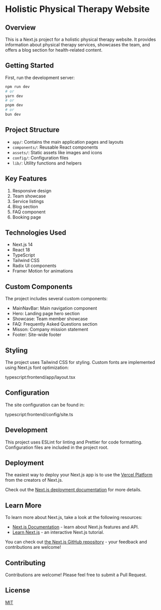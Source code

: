 # Holistic Physical Therapy Website

## Overview

This is a Next.js project for a holistic physical therapy website. It provides
information about physical therapy services, showcases the team, and offers a
blog section for health-related content.

## Getting Started

First, run the development server:

```bash
npm run dev
# or
yarn dev
# or
pnpm dev
# or
bun dev
```

## Project Structure

-   `app/`: Contains the main application pages and layouts
-   `components/`: Reusable React components
-   `assets/`: Static assets like images and icons
-   `config/`: Configuration files
-   `lib/`: Utility functions and helpers

## Key Features

1. Responsive design
2. Team showcase
3. Service listings
4. Blog section
5. FAQ component
6. Booking page

## Technologies Used

-   Next.js 14
-   React 18
-   TypeScript
-   Tailwind CSS
-   Radix UI components
-   Framer Motion for animations

## Custom Components

The project includes several custom components:

-   MainNavBar: Main navigation component
-   Hero: Landing page hero section
-   Showcase: Team member showcase
-   FAQ: Frequently Asked Questions section
-   Misson: Company mission statement
-   Footer: Site-wide footer

## Styling

The project uses Tailwind CSS for styling. Custom fonts are implemented using
Next.js font optimization:

typescript:frontend/app/layout.tsx

## Configuration

The site configuration can be found in:

typescript:frontend/config/site.ts

## Development

This project uses ESLint for linting and Prettier for code formatting.
Configuration files are included in the project root.

## Deployment

The easiest way to deploy your Next.js app is to use the
[Vercel Platform](https://vercel.com/new?utm_medium=default-template&filter=next.js&utm_source=create-next-app&utm_campaign=create-next-app-readme)
from the creators of Next.js.

Check out the
[Next.js deployment documentation](https://nextjs.org/docs/deployment) for more
details.

## Learn More

To learn more about Next.js, take a look at the following resources:

-   [Next.js Documentation](https://nextjs.org/docs) - learn about Next.js
    features and API.
-   [Learn Next.js](https://nextjs.org/learn) - an interactive Next.js tutorial.

You can check out
[the Next.js GitHub repository](https://github.com/vercel/next.js/) - your
feedback and contributions are welcome!

## Contributing

Contributions are welcome! Please feel free to submit a Pull Request.

## License

[MIT](https://choosealicense.com/licenses/mit/)
